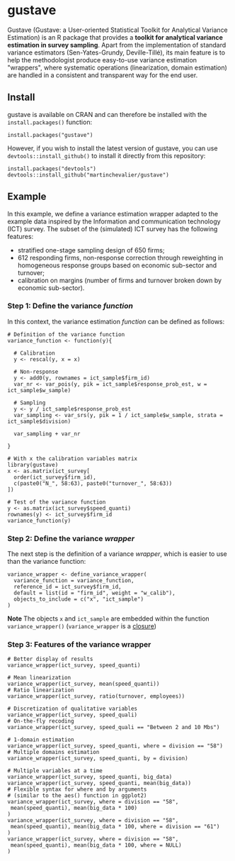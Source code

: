 gustave
=======

Gustave (Gustave: a User-oriented Statistical Toolkit for Analytical Variance Estimation) is an R package that provides a **toolkit for analytical variance estimation in survey sampling**. Apart from the implementation of standard variance estimators (Sen-Yates-Grundy, Deville-Tillé), its main feature is to help the methodologist produce easy-to-use variance estimation "wrappers", where systematic operations (linearization, domain estimation) are handled in a consistent and transparent way for the end user.

## Install

gustave is available on CRAN and can therefore be installed with the `install.packages()` function:

```
install.packages("gustave")
```

However, if you wish to install the latest version of gustave, you can use `devtools::install_github()` to install it directly from this repository:

```
install.packages("devtools")
devtools::install_github("martinchevalier/gustave")
```

## Example

In this example, we define a variance estimation wrapper adapted to the example data inspired by the Information and communication technology (ICT) survey. The subset of the (simulated) ICT survey has the following features:

- stratified one-stage sampling design of 650 firms;
- 612 responding firms, non-response correction through reweighting in homogeneous response groups based on economic sub-sector and turnover;
- calibration on margins (number of firms and turnover broken down by economic sub-sector).

### Step 1: Define the variance *function*

In this context, the variance estimation *function* can be defined as follows:

```
# Definition of the variance function
variance_function <- function(y){
  
  # Calibration
  y <- rescal(y, x = x)
  
  # Non-response
  y <- add0(y, rownames = ict_sample$firm_id)
  var_nr <- var_pois(y, pik = ict_sample$response_prob_est, w = ict_sample$w_sample)

  # Sampling
  y <- y / ict_sample$response_prob_est
  var_sampling <- var_srs(y, pik = 1 / ict_sample$w_sample, strata = ict_sample$division)

  var_sampling + var_nr
  
}

# With x the calibration variables matrix
library(gustave)
x <- as.matrix(ict_survey[
  order(ict_survey$firm_id),
  c(paste0("N_", 58:63), paste0("turnover_", 58:63))
])

# Test of the variance function
y <- as.matrix(ict_survey$speed_quanti)
rownames(y) <- ict_survey$firm_id
variance_function(y)
```


### Step 2: Define the variance *wrapper*

The next step is the definition of a variance *wrapper*, which is easier to use than the variance function: 

```
variance_wrapper <- define_variance_wrapper(
  variance_function = variance_function,
  reference_id = ict_survey$firm_id,
  default = list(id = "firm_id", weight = "w_calib"),
  objects_to_include = c("x", "ict_sample")
)
```

**Note** The objects `x` and `ict_sample` are embedded within the function `variance_wrapper()` (`variance_wrapper` is a [closure](http://adv-r.had.co.nz/Functional-programming.html#closures))

### Step 3: Features of the variance wrapper

```
# Better display of results
variance_wrapper(ict_survey, speed_quanti)

# Mean linearization
variance_wrapper(ict_survey, mean(speed_quanti))
# Ratio linearization
variance_wrapper(ict_survey, ratio(turnover, employees))

# Discretization of qualitative variables
variance_wrapper(ict_survey, speed_quali)
# On-the-fly recoding
variance_wrapper(ict_survey, speed_quali == "Between 2 and 10 Mbs")

# 1-domain estimation
variance_wrapper(ict_survey, speed_quanti, where = division == "58")
# Multiple domains estimation
variance_wrapper(ict_survey, speed_quanti, by = division)

# Multiple variables at a time
variance_wrapper(ict_survey, speed_quanti, big_data)
variance_wrapper(ict_survey, speed_quanti, mean(big_data))
# Flexible syntax for where and by arguments
# (similar to the aes() function in ggplot2)
variance_wrapper(ict_survey, where = division == "58", 
 mean(speed_quanti), mean(big_data * 100)
)
variance_wrapper(ict_survey, where = division == "58", 
 mean(speed_quanti), mean(big_data * 100, where = division == "61")
)
variance_wrapper(ict_survey, where = division == "58", 
 mean(speed_quanti), mean(big_data * 100, where = NULL)
)
```


